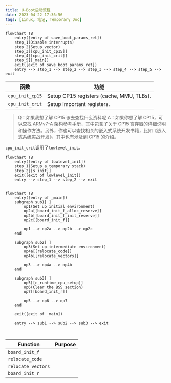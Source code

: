 ```yaml
---
title: U-Boot启动流程
date: 2023-04-22 17:36:56
tags: [Linux, 笔记, Temporary Doc]
---
```


```mermaid
flowchart TB
	entry([entry of save_boot_params_ret])
	step_1(Disable interrupts)
	step_2(Setup vector)
	step_3[[cpu_init_cp15]]
	step_4[[cpu_init_crit]]
	step_5[[_main]]
	exit([exit of save_boot_params_ret])
	entry --> step_1 --> step_2 --> step_3 --> step_4 --> step_5 --> exit
```
| 函数            | 功能                                     |
| --------------- | ---------------------------------------- |
| `cpu_init_cp15` | Setup CP15 registers (cache, MMU, TLBs). |
| `cpu_init_crit` | Setup important registers. |

> Q：如果我想了解 CP15 该去查找什么资料呢
> A：如果你想了解 CP15，可以查找 ARMv7-A 架构参考手册，其中包含了关于 CP15 寄存器的详细说明和操作方法。另外，你也可以查找相关的嵌入式系统开发书籍，比如《嵌入式系统实战开发》，其中也有涉及到 CP15 的介绍。

`cpu_init_crit`调用了`lowlevel_init`。

```mermaid
flowchart TB
	entry([entry of lowlevel_init])
	step_1(Setup a temporary stack)
	step_2[[s_init]]
	exit([exit of lowlevel_init])
	entry --> step_1 --> step_2 --> exit
	
```

```mermaid
flowchart TB
	entry([entry of _main])
	subgraph sub1[ ]
		op1(Set up initial environment)
        op2a[[board_init_f_alloc_reserve]]
        op2b[[board_init_f_init_reserve]]
        op2c[[board_init_f]]
        
        op1 --> op2a --> op2b --> op2c
	end
		
	subgraph sub2[ ]
        op3(Set up intermediate environment)
        op4a[[relocate_code]]
        op4b[[relocate_vectors]]
        
        op3 --> op4a --> op4b
	end
	
	subgraph sub3[ ]
		op5[[c_runtime_cpu_setup]]
		op6(Clear the BSS section)
        op7[[board_init_r]]
		
		op5 --> op6 --> op7
	end

	exit([exit of _main])
	
	entry --> sub1 --> sub2 --> sub3 --> exit
	
	
```

| Function           | Purpose |
| ------------------ | ------- |
| `board_init_f`     |         |
| `relocate_code`    |         |
| `relocate_vectors` |         |
| `board_init_r `| |

```mermaid

  


```

